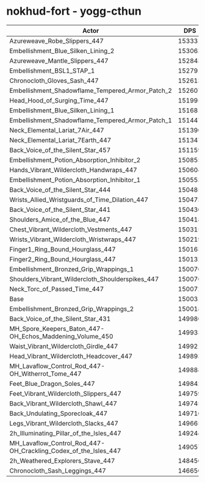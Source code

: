 # nokhud-fort - yogg-cthun
| Actor | DPS | Increase |
|---|:---:|:---:|
|Azureweave_Robe_Slippers_447|153331|2.20%|
|Embellishment_Blue_Silken_Lining_2|153063|2.02%|
|Azureweave_Mantle_Slippers_447|152843|1.87%|
|Embellishment_BSL1_STAP_1|152791|1.84%|
|Chronocloth_Gloves_Sash_447|152613|1.72%|
|Embellishment_Shadowflame_Tempered_Armor_Patch_2|152607|1.72%|
|Head_Hood_of_Surging_Time_447|151995|1.31%|
|Embellishment_Blue_Silken_Lining_1|151681|1.10%|
|Embellishment_Shadowflame_Tempered_Armor_Patch_1|151447|0.94%|
|Neck_Elemental_Lariat_7Air_447|151390|0.91%|
|Neck_Elemental_Lariat_7Earth_447|151347|0.88%|
|Back_Voice_of_the_Silent_Star_457|151159|0.75%|
|Embellishment_Potion_Absorption_Inhibitor_2|150855|0.55%|
|Hands_Vibrant_Wildercloth_Handwraps_447|150604|0.38%|
|Embellishment_Potion_Absorption_Inhibitor_1|150553|0.35%|
|Back_Voice_of_the_Silent_Star_444|150485|0.30%|
|Wrists_Allied_Wristguards_of_Time_Dilation_447|150473|0.29%|
|Back_Voice_of_the_Silent_Star_441|150430|0.27%|
|Shoulders_Amice_of_the_Blue_447|150418|0.26%|
|Chest_Vibrant_Wildercloth_Vestments_447|150315|0.19%|
|Wrists_Vibrant_Wildercloth_Wristwraps_447|150219|0.13%|
|Finger1_Ring_Bound_Hourglass_447|150163|0.09%|
|Finger2_Ring_Bound_Hourglass_447|150132|0.07%|
|Embellishment_Bronzed_Grip_Wrappings_1|150076|0.03%|
|Shoulders_Vibrant_Wildercloth_Shoulderspikes_447|150076|0.03%|
|Neck_Torc_of_Passed_Time_447|150072|0.03%|
|Base|150031|0.00%|
|Embellishment_Bronzed_Grip_Wrappings_2|150018|-0.01%|
|Back_Voice_of_the_Silent_Star_431|149980|-0.03%|
|MH_Spore_Keepers_Baton_447-OH_Echos_Maddening_Volume_450|149933|-0.07%|
|Waist_Vibrant_Wildercloth_Girdle_447|149921|-0.07%|
|Head_Vibrant_Wildercloth_Headcover_447|149893|-0.09%|
|MH_Lavaflow_Control_Rod_447-OH_Witherrot_Tome_447|149888|-0.10%|
|Feet_Blue_Dragon_Soles_447|149842|-0.13%|
|Feet_Vibrant_Wildercloth_Slippers_447|149759|-0.18%|
|Back_Vibrant_Wildercloth_Shawl_447|149745|-0.19%|
|Back_Undulating_Sporecloak_447|149716|-0.21%|
|Legs_Vibrant_Wildercloth_Slacks_447|149665|-0.24%|
|2h_Illuminating_Pillar_of_the_Isles_447|149244|-0.52%|
|MH_Lavaflow_Control_Rod_447-OH_Crackling_Codex_of_the_Isles_447|149057|-0.65%|
|2h_Weathered_Explorers_Stave_447|148456|-1.05%|
|Chronocloth_Sash_Leggings_447|146650|-2.25%|
